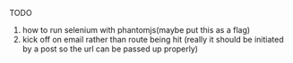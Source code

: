TODO
1. how to run selenium with phantomjs(maybe put this as a flag)
2. kick off on email rather than route being hit
(really it should be initiated by a post 
so the url can be passed up properly)

